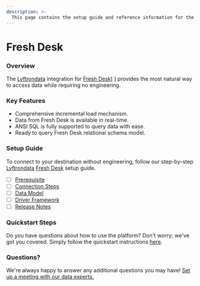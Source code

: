 ```yaml
---
description: >-
  This page contains the setup guide and reference information for the Fresh Desk source connector.
---
```


# Fresh Desk

### Overview

The [Lyftrondata](https://www.lyftrondata.com/) integration for [Fresh Desk](https://www.lyftrondata.com/integration/finance-analytics/freshdesk//)[ ] provides the most natural way to access data while requiring no engineering.

### Key Features

* Comprehensive incremental load mechanism.
* Data from Fresh Desk is available in real-time.&#x20;
* ANSI SQL is fully supported to query data with ease.
* Ready to query Fresh Desk relational schema model.

### Setup Guide

To connect to your destination without engineering, follow our step-by-step [Lyftrondata](https://www.lyftrondata.com/)  [Fresh Desk](https://www.lyftrondata.com/integration/finance-analytics/freshdesk/) setup guide.

* [ ] [Prerequisite](../../finance-analytics/fresh-desk/prerequisite.md)
* [ ] [Connection Steps](../../finance-analytics/fresh-desk/connection-steps.md)
* [ ] [Data Model](../../finance-analytics/fresh-desk/data-model/)
* [ ] [Driver Framework](../../finance-analytics/fresh-desk/driver-framework/)
* [ ] [Release Notes](../../finance-analytics/fresh-desk/release-notes.md)

### Quickstart Steps

Do you have questions about how to use the platform? Don't worry; we've got you covered. Simply follow the quickstart instructions [here](../../../finance-analytics/fresh-desk/quickstart-steps.md).

### Questions? <a href="#questions" id="questions"></a>

We're always happy to answer any additional questions you may have! [Set up a meeting with our data experts.](https://www.lyftrondata.com/book-a-meeting/)

